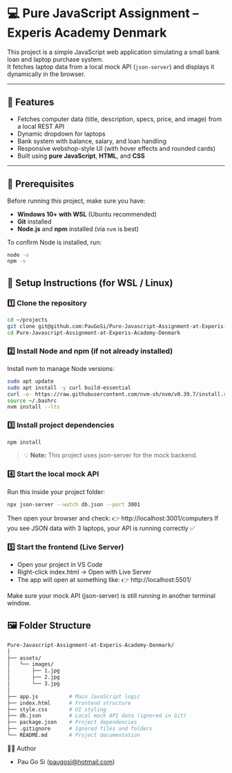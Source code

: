 # 💻 Pure JavaScript Assignment – Experis Academy Denmark

This project is a simple JavaScript web application simulating a small bank loan and laptop purchase system.  
It fetches laptop data from a local mock API (`json-server`) and displays it dynamically in the browser.

---

## 🚀 Features

- Fetches computer data (title, description, specs, price, and image) from a local REST API  
- Dynamic dropdown for laptops  
- Bank system with balance, salary, and loan handling  
- Responsive webshop-style UI (with hover effects and rounded cards)  
- Built using **pure JavaScript**, **HTML**, and **CSS**

---

## 🧰 Prerequisites

Before running this project, make sure you have:

- **Windows 10+ with WSL** (Ubuntu recommended)
- **Git** installed
- **Node.js** and **npm** installed (via `nvm` is best)

To confirm Node is installed, run:

```bash
node -v
npm -v
```
## 🐧 Setup Instructions (for WSL / Linux)
### 1️⃣ Clone the repository
```bash
cd ~/projects
git clone git@github.com:PauGoSi/Pure-Javascript-Assignment-at-Experis-Academy-Denmark.git
cd Pure-Javascript-Assignment-at-Experis-Academy-Denmark
```
### 2️⃣ Install Node and npm (if not already installed)
Install nvm to manage Node versions:
```bash
sudo apt update
sudo apt install -y curl build-essential
curl -o- https://raw.githubusercontent.com/nvm-sh/nvm/v0.39.7/install.sh | bash
source ~/.bashrc
nvm install --lts
```
### 3️⃣ Install project dependencies
```bash
npm install
```
> 💡 **Note:** This project uses json-server for the mock backend.
### 4️⃣ Start the local mock API
Run this inside your project folder:
```bash
npx json-server --watch db.json --port 3001
```
Then open your browser and check:
👉 http://localhost:3001/computers
If you see JSON data with 3 laptops, your API is running correctly ✅
### 5️⃣ Start the frontend (Live Server)
 - Open your project in VS Code
 - Right-click index.html → Open with Live Server
 - The app will open at something like:
👉 http://localhost:5501/

Make sure your mock API (json-server) is still running in another terminal window.
## 🖼️ Folder Structure
```bash
Pure-Javascript-Assignment-at-Experis-Academy-Denmark/
│
├── assets/
│   └── images/
│       ├── 1.jpg
│       ├── 2.jpg
│       └── 3.jpg
│
├── app.js          # Main JavaScript logic
├── index.html      # Frontend structure
├── style.css       # UI styling
├── db.json         # Local mock API data (ignored in Git)
├── package.json    # Project dependencies
├── .gitignore      # Ignored files and folders
└── README.md       # Project documentation
```
👨‍💻 Author
 - Pau Go Si (paugosi@hotmail.com)
